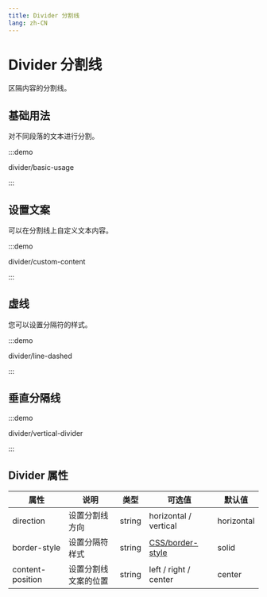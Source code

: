 ```yaml
---
title: Divider 分割线
lang: zh-CN
---
```


# Divider 分割线

区隔内容的分割线。

## 基础用法

对不同段落的文本进行分割。

:::demo

divider/basic-usage

:::

## 设置文案

可以在分割线上自定义文本内容。

:::demo

divider/custom-content

:::

## 虚线

您可以设置分隔符的样式。

:::demo

divider/line-dashed

:::

## 垂直分隔线

:::demo

divider/vertical-divider

:::

## Divider 属性

| 属性             | 说明                 | 类型   | 可选值                                                                            | 默认值     |
| ---------------- | -------------------- | ------ | --------------------------------------------------------------------------------- | ---------- |
| direction        | 设置分割线方向       | string | horizontal / vertical                                                             | horizontal |
| border-style     | 设置分隔符样式       | string | [CSS/border-style](https://developer.mozilla.org/zh-CN/docs/Web/CSS/border-style) | solid      |
| content-position | 设置分割线文案的位置 | string | left / right / center                                                             | center     |
